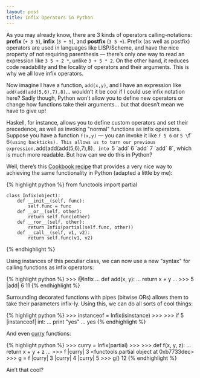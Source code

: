 ```yaml
---
layout: post
title: Infix Operators in Python
---
```


As you may already know, there are 3 kinds of operators calling-notations: **prefix** (`+ 3 5`), 
**infix** (``3 + 5``), and **postfix** (`3 5 +`). Prefix (as well as postfix) operators are used 
in languages like LISP/Scheme, and have the nice property of not requiring parenthesis — 
there’s only one way to read an expression like `3 5 + 2 *`, unlike `3 + 5 * 2`. 
On the other hand, it reduces code readability and the locality of operators and their arguments.
This is why we all love infix operators.

Now imagine I have a function, `add(x,y)`, and I have an expression like `add(add(add(5,6),7),8)`...
wouldn’t it be cool if I could use infix notation here? Sadly though, Python won’t allow you to 
define new operators or change how functions take their arguments... but that doesn’t 
mean we have to give up!

Haskell, for instance, allows you to define custom operators and set their precedence, as well 
as invoking "normal" functions as infix operators. Suppose you have a function `f(x,y)` — you 
can invoke it like `f 5 6` or `5 \`f\` 6` (using backticks). This allows us to turn our previous 
expression, `add(add(add(5,6),7),8)`, into `5 \`add\` 6 \`add\` 7 \`add\` 8`, which is much 
more readable. But how can we do this in Python?

Well, there’s this [Cookbook recipe](http://code.activestate.com/recipes/384122-infix-operators/) 
that provides a very nice way to achieving the same functionality in Python (adapted a little by me):

{% highlight python %}
    from functools import partial
    
    class Infix(object):
        def __init__(self, func):
            self.func = func
        def __or__(self, other):
            return self.func(other)
        def __ror__(self, other):
            return Infix(partial(self.func, other))
        def __call__(self, v1, v2):
            return self.func(v1, v2)
{% endhighlight %}

Using instances of this peculiar class, we can now use a new "syntax" for calling functions as 
infix operators:

{% highlight python %}
    >>> @Infix
    ... def add(x, y):
    ...     return x + y
    ...
    >>> 5 |add| 6
    11
{% endhighlight %}

Surrounding decorated functions with pipes (bitwise ORs) allows them to take their parameters 
infix-ly. Using this, we can do all sorts of cool things:

{% highlight python %}
    >>> instanceof = Infix(isinstance)
    >>>
    >>> if 5 |instanceof| int:
    ...     print "yes"
    ...
    yes
{% endhighlight %}

And even [curry](http://en.wikipedia.org/wiki/Currying) functions:

{% highlight python %}
    >>> curry = Infix(partial)
    >>>
    >>> def f(x, y, z):
    ...     return x + y + z
    ...
    >>> f |curry| 3
    <functools.partial object at 0xb7733dec>
    >>> g = f |curry| 3 |curry| 4 |curry| 5
    >>> g()
    12
{% endhighlight %}

Ain’t that cool?